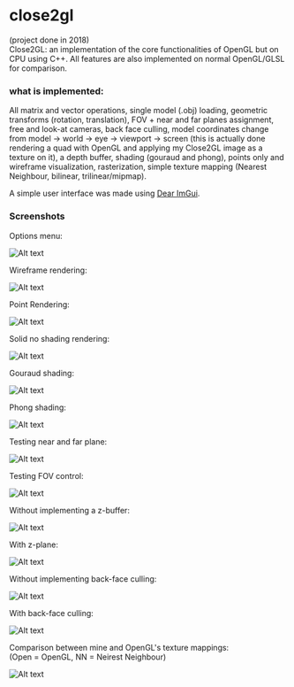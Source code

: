 # close2gl

(project done in 2018)  
Close2GL: an implementation of the core functionalities of OpenGL but on CPU using C++. All features are also implemented
on normal OpenGL/GLSL for comparison.

### what is implemented:
All matrix and vector operations, single model (.obj) loading, geometric transforms (rotation, translation), FOV + near and far
planes assignment, free and look-at cameras, back face culling, model coordinates change from model -> world -> eye -> viewport
-> screen (this is actually done rendering a quad with OpenGL and applying my Close2GL image as a texture on it), a depth buffer,
shading (gouraud and phong), points only and wireframe visualization, rasterization, simple texture mapping (Nearest Neighbour,
bilinear, trilinear/mipmap).

A simple user interface was made using [Dear ImGui](https://github.com/ocornut/imgui).

### Screenshots

Options menu:

![Alt text](screenshots/menu.png?raw=true "Menu")

Wireframe rendering:

![Alt text](screenshots/close2wireframeshading.png?raw=true "close2wireframeshading")

Point Rendering:

![Alt text](screenshots/close2pointshading.png?raw=true "close2pointshading")

Solid no shading rendering:

![Alt text](screenshots/close2flat.png?raw=true "close2flat")

Gouraud shading:

![Alt text](screenshots/close2gouraud2.png?raw=true "close2gouraud2")

Phong shading:

![Alt text](screenshots/close2phong.png?raw=true "close2phong")

Testing near and far plane:

![Alt text](screenshots/cutting-planes.png?raw=true "cutting-planes")

Testing FOV control:

![Alt text](screenshots/fovs.png?raw=true "fovs")

Without implementing a z-buffer:

![Alt text](screenshots/nozbuffer.png?raw=true "nozbuffer")

With z-plane:

![Alt text](screenshots/withzbuffer.png?raw=true "withzbuffer")

Without implementing back-face culling:

![Alt text](screenshots/no-culling.png?raw=true "no-culling")

With back-face culling:

![Alt text](screenshots/with-culling.png?raw=true "with-culling")

Comparison between mine and OpenGL's texture mappings:  
(Open = OpenGL, NN = Neirest Neighbour)

![Alt text](screenshots/comparação.png?raw=true "comparação")
